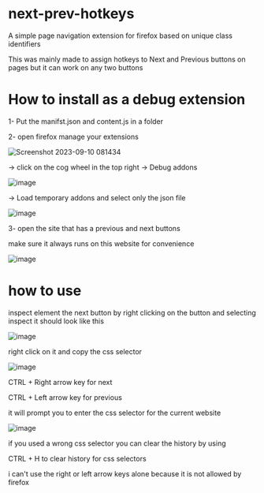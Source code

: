# next-prev-hotkeys
A simple page navigation extension for firefox based on unique class identifiers

This was mainly made to assign hotkeys to Next and Previous buttons on pages but it can work on any two buttons

# How to install as a debug extension

1- Put the manifst.json and content.js in a folder

2- open firefox manage your extensions


![Screenshot 2023-09-10 081434](https://github.com/NabilKhattab37/Next-Prev-Nav-Hotkeys/assets/138429293/07f99d61-182b-4384-a30f-d5cf622f6c6e)



-> click on the cog wheel in the top right -> Debug addons 

![image](https://github.com/NabilKhattab37/Next-Prev-Nav-Hotkeys/assets/138429293/caa93c6e-0abf-41d0-966f-d948fbd1af97)


-> Load temporary addons and select only the json file

![image](https://github.com/NabilKhattab37/Next-Prev-Nav-Hotkeys/assets/138429293/78825a10-9bc7-4db5-9c74-05ce923af34c)



3- open the site that has a previous and next buttons 

make sure it always runs on this website for convenience 

![image](https://github.com/NabilKhattab37/Next-Prev-Nav-Hotkeys/assets/138429293/25eb66a3-92c9-4b6b-a2f8-83910b893f67)



# how to use

inspect element the next button by right clicking on the button and selecting inspect
it should look like this 

![image](https://github.com/NabilKhattab37/Next-Prev-Nav-Hotkeys/assets/138429293/05c2da9c-2a65-4d86-9bdf-d9f6348ce759)


right click on it and copy the css selector

![image](https://github.com/NabilKhattab37/Next-Prev-Nav-Hotkeys/assets/138429293/a454b8b2-b8dc-488b-be6e-1b3d16defe3d)


CTRL + Right arrow key for next 

CTRL + Left arrow key for previous 

it will prompt you to enter the css selector for the current website

![image](https://github.com/NabilKhattab37/Next-Prev-Nav-Hotkeys/assets/138429293/9bb3762d-1e13-4fc4-af11-ae155775b4de)


if you used a wrong css selector you can clear the history by using

CTRL + H to clear history for css selectors

i can't use the right or left arrow keys alone because it is not allowed by firefox
 
